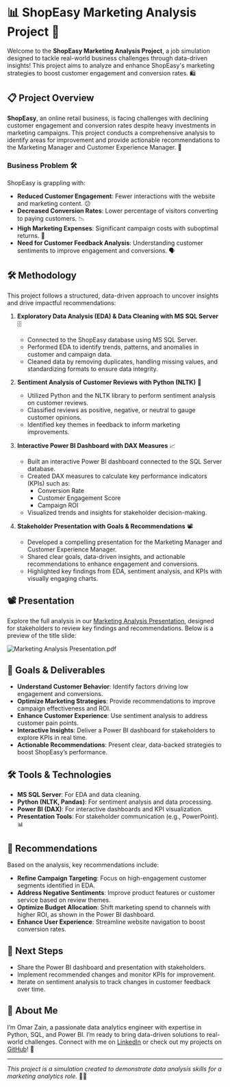 # 📊 ShopEasy Marketing Analysis Project 🚀

Welcome to the **ShopEasy Marketing Analysis Project**, a job simulation designed to tackle real-world business challenges through data-driven insights! This project aims to analyze and enhance ShopEasy's marketing strategies to boost customer engagement and conversion rates. 🛍️

## 📋 Project Overview

**ShopEasy**, an online retail business, is facing challenges with declining customer engagement and conversion rates despite heavy investments in marketing campaigns. This project conducts a comprehensive analysis to identify areas for improvement and provide actionable recommendations to the Marketing Manager and Customer Experience Manager. 🎯

### Business Problem 🛠️
ShopEasy is grappling with:
- **Reduced Customer Engagement**: Fewer interactions with the website and marketing content. 😕
- **Decreased Conversion Rates**: Lower percentage of visitors converting to paying customers. 📉
- **High Marketing Expenses**: Significant campaign costs with suboptimal returns. 💸
- **Need for Customer Feedback Analysis**: Understanding customer sentiments to improve engagement and conversions. 🗣️

## 🛠️ Methodology

This project follows a structured, data-driven approach to uncover insights and drive impactful recommendations:

1. **Exploratory Data Analysis (EDA) & Data Cleaning with MS SQL Server** 🗄️
   - Connected to the ShopEasy database using MS SQL Server.
   - Performed EDA to identify trends, patterns, and anomalies in customer and campaign data.
   - Cleaned data by removing duplicates, handling missing values, and standardizing formats to ensure data integrity.

2. **Sentiment Analysis of Customer Reviews with Python (NLTK)** 🧠
   - Utilized Python and the NLTK library to perform sentiment analysis on customer reviews.
   - Classified reviews as positive, negative, or neutral to gauge customer opinions.
   - Identified key themes in feedback to inform marketing improvements.

3. **Interactive Power BI Dashboard with DAX Measures** 📈
   - Built an interactive Power BI dashboard connected to the SQL Server database.
   - Created DAX measures to calculate key performance indicators (KPIs) such as:
     - Conversion Rate
     - Customer Engagement Score
     - Campaign ROI
   - Visualized trends and insights for stakeholder decision-making.

4. **Stakeholder Presentation with Goals & Recommendations** 📽️
   - Developed a compelling presentation for the Marketing Manager and Customer Experience Manager.
   - Shared clear goals, data-driven insights, and actionable recommendations to enhance engagement and conversions.
   - Highlighted key findings from EDA, sentiment analysis, and KPIs with visually engaging charts.

## 📽️ Presentation

Explore the full analysis in our [Marketing Analysis Presentation](./Marketing_Analysis_Presentation.pdf), designed for stakeholders to review key findings and recommendations. Below is a preview of the title slide:

![Marketing Analysis Presentation.pdf](./assets/title_slide.png)

## 🎯 Goals & Deliverables
- **Understand Customer Behavior**: Identify factors driving low engagement and conversions.
- **Optimize Marketing Strategies**: Provide recommendations to improve campaign effectiveness and ROI.
- **Enhance Customer Experience**: Use sentiment analysis to address customer pain points.
- **Interactive Insights**: Deliver a Power BI dashboard for stakeholders to explore KPIs in real time.
- **Actionable Recommendations**: Present clear, data-backed strategies to boost ShopEasy’s performance.

## 🛠️ Tools & Technologies
- **MS SQL Server**: For EDA and data cleaning.
- **Python (NLTK, Pandas)**: For sentiment analysis and data processing.
- **Power BI (DAX)**: For interactive dashboards and KPI visualization.
- **Presentation Tools**: For stakeholder communication (e.g., PowerPoint). 📊

## 📝 Recommendations
Based on the analysis, key recommendations include:
- **Refine Campaign Targeting**: Focus on high-engagement customer segments identified in EDA.
- **Address Negative Sentiments**: Improve product features or customer service based on review themes.
- **Optimize Budget Allocation**: Shift marketing spend to channels with higher ROI, as shown in the Power BI dashboard.
- **Enhance User Experience**: Streamline website navigation to boost conversion rates.

## 🚀 Next Steps
- Share the Power BI dashboard and presentation with stakeholders.
- Implement recommended changes and monitor KPIs for improvement.
- Iterate on sentiment analysis to track changes in customer feedback over time.

## 🙌 About Me
I’m Omar Zain, a passionate data analytics engineer with expertise in Python, SQL, and Power BI. I’m ready to bring data-driven solutions to real-world challenges. Connect with me on [LinkedIn](https://linkedin.com/in/omar-zain-802341168) or check out my projects on [GitHub](https://github.com/omarzain27)! 🌟

---

*This project is a simulation created to demonstrate data analysis skills for a marketing analytics role.* 🧑‍💼
